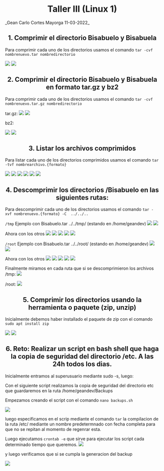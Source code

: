 <h1 align="center">Taller III (Linux 1)</h1>
_Gean Carlo Cortes Mayorga 11-03-2022_

<h2 align="center"> 1. Comprimir el directorio Bisabuelo y Bisabuela </h2>

Para comprimir cada uno de los directorios usamos el comando 
`tar -cvf nombrenuevo.tar nombredirectorio`

<img src="./img/Screenshot_1.png"/>
<img src="./img/Screenshot_2.png"/>




<h2 align="center"> 2. Comprimir el directorio Bisabuelo y Bisabuela en formato tar.gz y bz2</h2>

Para comprimir cada uno de los directorios usamos el comando 
`tar -cvf nombrenuevo.tar.gz nombredirectorio`

tar.gz:
<img src="./img/Screenshot_3.png"/>
<img src="./img/Screenshot_4.png"/>

bz2:

<img src="./img/Screenshot_9.png"/>
<img src="./img/Screenshot_10.png"/>



<h2 align="center"> 3. Listar los archivos comprimidos</h2>

Para listar cada uno de los directorios comprimidos usamos el comando `tar -tvf nombrearchivo.{formato}`


<img src="./img/Screenshot_5.png"/>
<img src="./img/Screenshot_6.png"/>
<img src="./img/Screenshot_7.png"/>
<img src="./img/Screenshot_8.png"/>
<img src="./img/Screenshot_11.png"/>
<img src="./img/Screenshot_12.png"/>


<h2 align="center"> 4. Descomprimir los directorios /Bisabuelo en las siguientes rutas: </h2>

Para descomprimir cada uno de los directorios usamos el comando `tar -xvf nombrenuevo.{formato} -C  ../../..`

`/tmp`
Ejemplo con Bisabuelo.tar ../../tmp/ (estando en /home/geandev)
<img src="./img/Screenshot_13.png"/>
<img src="./img/Screenshot_14.png"/>

Ahora con los otros
<img src="./img/Screenshot_17.png"/>
<img src="./img/Screenshot_18.png"/>
<img src="./img/Screenshot_19.png"/>
<img src="./img/Screenshot_20.png"/>
<img src="./img/Screenshot_21.png"/>


`/root`
Ejemplo con Bisabuelo.tar ../../root/ (estando en /home/geandev)
<img src="./img/Screenshot_15.png"/>
<img src="./img/Screenshot_16.png"/>

Ahora con los otros
<img src="./img/Screenshot_22.png"/>
<img src="./img/Screenshot_23.png"/>
<img src="./img/Screenshot_24.png"/>
<img src="./img/Screenshot_25.png"/>
<img src="./img/Screenshot_26.png"/>

Finalmente miramos en cada ruta que si se descomprimieron los archivos
/tmp:
<img src="./img/Screenshot_27.png"/>

/root:
<img src="./img/Screenshot_28.png"/>


<h2 align="center"> 5. Comprimir los directorios usando la herramienta o paquete (zip, unzip)</h2>

Inicialmente debemos haber installado el paquete de zip con el comando `sudo apt install zip`

<img src="./img/Screenshot_29.png"/>
<img src="./img/Screenshot_30.png"/>



<h2 align="center"> 6. Reto: Realizar un script en bash shell que haga la copia de seguridad del directorio /etc. A las 24h todos los dias.</h2>

Inicialmente entramos al superusuario mediante sudo -s, luego:

Con el siguiente script realizamos la copia de seguridad del directorio etc que guardaremos en la ruta /home/geandev/Backups

Empezamos creando el script con el comando `nano backups.sh`

<img src="./img/Screenshot_31.png"/>

luego especificamos en el scrip mediante el comando `tar` la compilacion de la ruta /etc/ mediante un nombre predetermnado con fecha completa para que no se repitan al momento de regenrar esta.

Luego ejecutamos `crontab -e` que sirve para ejecutar los script cada determinado tiempo que queremos.
<img src="./img/Screenshot_33.png"/>

y luego verificamos que si se cumpla la generacion del backup

<img src="./img/Screenshot_34.png"/>

